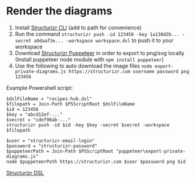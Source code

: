 # Render the diagrams

1. Install [Structurizr CLI](https://github.com/structurizr/cli) (add to path for convenience)
2. Run the command `structurizr push -id 123456 -key 1a130d2b... -secret a9daaf3e... -workspace workspace.dsl` to push it to your workspace
3. Download [Structurizr Puppeteer](https://github.com/structurizr/puppeteer) in order to export to png/svg locally (Install puppeteer node module with `npm install puppeteer`)
4. Use the following to auto download the image files `node export-private-diagrams.js https://structurizr.com username password png 123456`

Example Powershell script:
```
$dslFileName = "recipes-hub.dsl"
$filepath = Join-Path $PSScriptRoot $dslFileName 
$id = 123456
$key = "abcd12ef-..."
$secret = "cdef98ab-..."
structurizr push -id $id -key $key -secret $secret -workspace $filepath

$user = "structurizr-email-login"
$password = "structurizr-password"
$puppeteerPath = Join-Path $PSScriptRoot "puppeteer\export-private-diagrams.js"
node $puppeteerPath https://structurizr.com $user $password png $id
```


[Structurizr DSL](https://github.com/structurizr/dsl)